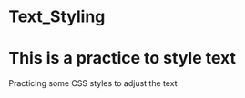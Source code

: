 # Text_Styling

<h1>This is a practice to style text </h1>

<p>Practicing some CSS styles to adjust the text</p>